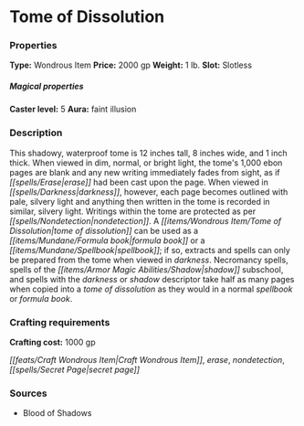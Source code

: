 ﻿---
Title: "Tome of Dissolution"
Type: "Wondrous Item"
Price: "2000 gp"
Weight: "1 lb."
Slot: "Slotless"
Caster level: "5"
Aura: "faint illusion"
Description: |
  "This shadowy, waterproof tome is 12 inches tall, 8 inches wide, and 1 inch thick. When viewed in dim, normal, or bright light, the tome's 1,000 ebon pages are blank and any new writing immediately fades from sight, as if erase had been cast upon the page. When viewed in darkness, however, each page becomes outlined with pale, silvery light and anything then written in the tome is recorded in similar, silvery light. Writings within the tome are protected as per _nondetection_. A _tome of dissolution_ can be used as a formula book or a spellbook; if so, extracts and spells can only be prepared from the tome when viewed in darkness. Necromancy spells, spells of the shadow subschool, and spells with the darkness or shadow descriptor take half as many pages when copied into a _tome of dissolution_ as they would in a normal spellbook or formula book."
Crafting cost: "1000 gp"
Sources: "['Blood of Shadows']"
---

# Tome of Dissolution

### Properties

**Type:** Wondrous Item **Price:** 2000 gp **Weight:** 1 lb. **Slot:** Slotless

##### Magical properties

**Caster level:** 5 **Aura:** faint illusion

### Description

This shadowy, waterproof tome is 12 inches tall, 8 inches wide, and 1 inch thick. When viewed in dim, normal, or bright light, the tome's 1,000 ebon pages are blank and any new writing immediately fades from sight, as if _[[spells/Erase|erase]]_ had been cast upon the page. When viewed in _[[spells/Darkness|darkness]]_, however, each page becomes outlined with pale, silvery light and anything then written in the tome is recorded in similar, silvery light. Writings within the tome are protected as per _[[spells/Nondetection|nondetection]]_. A _[[items/Wondrous Item/Tome of Dissolution|tome of dissolution]]_ can be used as a _[[items/Mundane/Formula book|formula book]]_ or a _[[items/Mundane/Spellbook|spellbook]]_; if so, extracts and spells can only be prepared from the tome when viewed in _darkness_. Necromancy spells, spells of the _[[items/Armor Magic Abilities/Shadow|shadow]]_ subschool, and spells with the _darkness_ or _shadow_ descriptor take half as many pages when copied into a _tome of dissolution_ as they would in a normal _spellbook_ or _formula book_.

### Crafting requirements

**Crafting cost:** 1000 gp

_[[feats/Craft Wondrous Item|Craft Wondrous Item]]_, _erase_, _nondetection_, _[[spells/Secret Page|secret page]]_

### Sources

* Blood of Shadows